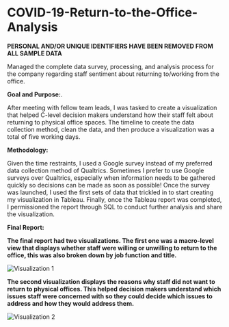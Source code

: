 # COVID-19-Return-to-the-Office-Analysis

**PERSONAL AND/OR UNIQUE IDENTIFIERS HAVE BEEN REMOVED FROM ALL SAMPLE DATA** 

Managed the complete data survey, processing, and analysis process for the company regarding staff sentiment about returning to/working from the office. 

**Goal and Purpose:**. 

After meeting with fellow team leads, I was tasked to create a visualization that helped C-level decision makers understand how their staff felt about returning to physical office spaces. The timeline to create the data collection method, clean the data, and then produce a visualization was a total of five working days. 

**Methodology:**

Given the time restraints, I used a Google survey instead of my preferred data collection method of Qualtrics. Sometimes I prefer to use Google surveys over Qualtrics, especially when information needs to be gathered quickly so decisions can be made as soon as possible! Once the survey was launched, I used the first sets of data that trickled in to start creating my visualization in Tableau. Finally, once the Tableau report was completed, I permissioned the report through SQL to conduct further analysis and share the visualization.

**Final Report:**

**The final report had two visualizations. The first one was a macro-level view that displays whether staff were willing or unwilling to return to the office, this was also broken down by job function and title.**

![Visualization 1](Visualization-1.gif)

**The second visualization displays the reasons why staff did not want to return to physical offices. This helped decision makers understand which issues staff were concerned with so they could decide which issues to address and how they would address them.** 

![Visualization 2](Visualization-2.gif)
